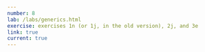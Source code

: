```yaml
---
number: 8
lab: /labs/generics.html
exercise: exercises 1n (or 1j, in the old version), 2j, and 3e
link: true
current: true
---
```

